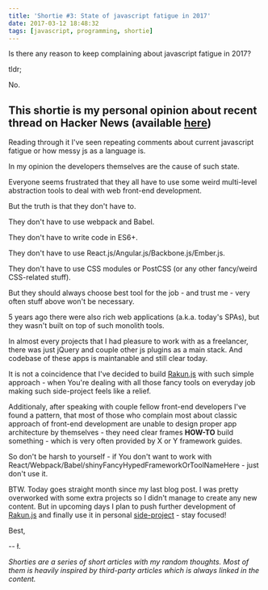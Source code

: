 ```yaml
---
title: 'Shortie #3: State of javascript fatigue in 2017'
date: 2017-03-12 18:48:32
tags: [javascript, programming, shortie]
---
```


Is there any reason to keep complaining about javascript fatigue in 2017?

tldr;

No.

## This shortie is my personal opinion about recent thread on Hacker News (available [here](https://news.ycombinator.com/item?id=13849051))

Reading through it I've seen repeating comments about current javascript fatigue or how messy js as a language is.

In my opinion the developers themselves are the cause of such state.

Everyone seems frustrated that they all have to use some weird multi-level abstraction tools to deal with web front-end development.

But the truth is that they don't have to.

They don't have to use webpack and Babel.

They don't have to write code in ES6+.

They don't have to use React.js/Angular.js/Backbone.js/Ember.js.

They don't have to use CSS modules or PostCSS (or any other fancy/weird CSS-related stuff).

But they should always choose best tool for the job - and trust me - very often stuff above won't be necessary. 

5 years ago there were also rich web applications (a.k.a. today's SPAs), but they wasn't built on top of such monolith tools.

In almost every projects that I had pleasure to work with as a freelancer, there was just jQuery and couple other js plugins as a main stack. And codebase of these apps is maintanable and still clear today.

It is not a coincidence that I've decided to build [Rakun.js](http://lukaszkups.net/tags/rakunjs/) with such simple approach - when You're dealing with all those fancy tools on everyday job making such side-project feels like a relief.

Additionaly, after speaking with couple fellow front-end developers I've found a pattern, that most of those who complain most about classic approach of front-end development are unable to design proper app architecture by themselves - they need clear frames **HOW-TO** build something - which is very often provided by X or Y framework guides.

So don't be harsh to yourself - if You don't want to work with React/Webpack/Babel/shinyFancyHypedFrameworkOrToolNameHere - just don't use it.

BTW. Today goes straight month since my last blog post. I was pretty overworked with some extra projects so I didn't manage to create any new content. But in upcoming days I plan to push further development of [Rakun.js](http://lukaszkups.net/tags/rakunjs/) and finally use it in personal [side-project](http://lukaszkups.net/projects/) - stay focused!

Best,

-- ł.

*Shorties are a series of short articles with my random thoughts. Most of them is heavily inspired by third-party articles which is always linked in the content.*
